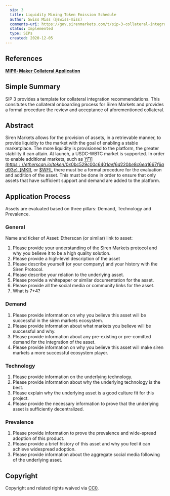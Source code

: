 ```yaml
---
  sip: 3
  title: Liquidity Mining Token Emission Schedule
  author: Swiss Miss (@swiss-miss)
  comments-uri: https://gov.sirenmarkets.com/t/sip-3-collateral-integration/47
  status: Implemented
  type: SIPs
  created: 2020-12-05
---
```


## References
**[MIP6: Maker Collateral
Application](https://github.com/makerdao/mips/blob/master/MIP6/mip6.md)**  

## Simple Summary

SIP 3 provides a template for collateral integration recommendations. This
consitutes the collateral onboarding process for Siren Markets and provides a
formal procedure the review and acceptance of aforementioned collateral.

## Abstract

Siren Markets allows for the provision of assets, in a retrievable manner, to
provide liquidity to the market with the goal of enabling a stable marketplace.
The more liquidity is provisioned to the platform, the greater stability it can
attain. At launch, a USDC-WBTC market is supported. In order to enable
additional markets, such as
[$YFI](https://etherscan.io/token/0x0bc529c00c6401aef6d220be8c6ea1667f6ad93e),
[$MKR](https://etherscan.io/token/0x9f8f72aa9304c8b593d555f12ef6589cc3a579a2),
or
[$WFIL](https://etherscan.io/token/0x6e1A19F235bE7ED8E3369eF73b196C07257494DE)
there must be a formal procedure for the evaluation and addition of the asset.
This must be done in order to ensure that only assets that have sufficient
support and demand are added to the platform.

## Application Process

Assets are evaluated based on three pillars: Demand, Technology and Prevalence. 

### General

Name and ticker of Asset: <INSERT NAME AND TICKER>
Etherscan (or similar) link to asset: <INSERT LINK>

1. Please provide your understanding of the Siren Markets protocol and why you
   believe it to be a high quality solution.
2. Please provide a high-level description of the asset
3. Please describe yourself (or your company) and your history with the Siren
   Protocol.
4. Please describe your relation to the underlying asset.
5. Please provide a whitepaper or similar documentation for the asset.
6. Please provide all the social media or community links for the asset.
7. What is 7+4?

### Demand

1. Please provide information on why you believe this asset will be successful
   in the siren markets ecosystem.
2. Please provide information about what markets you believe will be successful
   and why.
3. Please provide information about any pre-existing or pre-comitted demand for
   the integration of the asset.
4. Please provide information on why you believe this asset will make siren
   markets a more successful ecosystem player.

### Technology

1. Please provide information on the underlying technology.
2. Please provide information about why the underlying technology is the best. 
3. Please explain why the underlying asset is a good culture fit for this
   project.
4. Please provide the necessary information to prove that the underlying asset
   is sufficiently decentralized.

### Prevalence

1. Please provide information to prove the prevalence and wide-spread adoption
   of this product.
2. Please provide a brief history of this asset and why you feel it can achieve
   widespread adoption.
3. Please provide information about the aggregate social media following of the
   underlying asset.

## Copyright
Copyright and related rights waived via [CC0](https://creativecommons.org/publicdomain/zero/1.0/).
